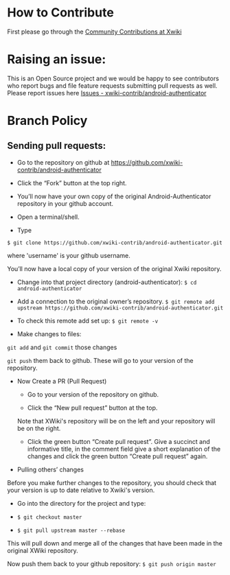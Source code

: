 # How to Contribute

First please go through the [Community Contributions at Xwiki](https://dev.xwiki.org/xwiki/bin/view/Community/Contributing)

# Raising an issue:
 This is an Open Source project and we would be happy to see contributors who report bugs and file feature requests submitting pull requests as well.
 Please report issues here [Issues - xwiki-contrib/android-authenticator](https://jira.xwiki.org/projects/ANDAUTH/issues)

# Branch Policy

## Sending pull requests:

* Go to the repository on github at https://github.com/xwiki-contrib/android-authenticator

* Click the “Fork” button at the top right.

* You’ll now have your own copy of the original Android-Authenticator repository in your github account.

* Open a terminal/shell.

* Type

`$ git clone https://github.com/xwiki-contrib/android-authenticator.git`

where 'username' is your github username.

You’ll now have a local copy of your version of the original Xwiki repository.

* Change into that project directory (android-authenticator): `$ cd android-authenticator`

* Add a connection to the original owner’s repository. `$ git remote add upstream https://github.com/xwiki-contrib/android-authenticator.git`

* To check this remote add set up: `$ git remote -v`

* Make changes to files:

`git add` and `git commit` those changes

`git push` them back to github. These will go to your version of the repository.

* Now Create a PR (Pull Request)

  * Go to your version of the repository on github.

  * Click the “New pull request” button at the top.

  Note that XWiki's repository will be on the left and your repository will be on the right.

  * Click the green button “Create pull request”. Give a succinct and informative title, in the comment field give a short explanation of the changes and click the green button “Create pull request” again.

* Pulling others’ changes

Before you make further changes to the repository, you should check that your version is up to date relative to Xwiki's version.

* Go into the directory for the project and type:

* `$ git checkout master`

* `$ git pull upstream master --rebase`

This will pull down and merge all of the changes that have been made in the original XWiki repository.

Now push them back to your github repository: `$ git push origin master`
